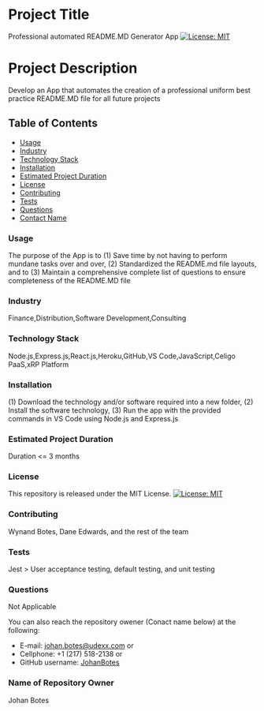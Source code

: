 
# Project Title 
Professional automated README.MD Generator App 
[![License: MIT](https://img.shields.io/badge/License-MIT-blue.svg)](https://opensource.org/licenses/MIT)

# Project Description
Develop an App that automates the creation of a professional uniform best practice README.MD file for all future projects

## Table of Contents
* [Usage](#Usage)
* [Industry](#Industry)
* [Technology Stack](#Technology-Stack)
* [Installation](#Installation)
* [Estimated Project Duration](#Estimated-Project-Duration)
* [License](#License)
* [Contributing](#Contributing)
* [Tests](#Tests)
* [Questions](#Questions)
* [Contact Name](#Contact-Name)

### Usage
The purpose of the App is to (1) Save time by not having to perform mundane tasks over and over, (2) Standardized the README.md file layouts, and to (3) Maintain a comprehensive complete list of questions to ensure completeness of the README.MD file

### Industry
Finance,Distribution,Software Development,Consulting

### Technology Stack
Node.js,Express.js,React.js,Heroku,GitHub,VS Code,JavaScript,Celigo PaaS,xRP Platform

### Installation
(1) Download the technology and/or software required into a new folder, (2) Install the software technology, (3) Run the app with the provided commands in VS Code using Node.js and Express.js

### Estimated Project Duration
Duration <= 3 months

### License
This repository is released under the MIT License. 
[![License: MIT](https://img.shields.io/badge/License-MIT-blue.svg)](https://opensource.org/licenses/MIT)

### Contributing
Wynand Botes, Dane Edwards, and the rest of the team

### Tests
Jest > User acceptance testing, default testing, and unit testing

### Questions
Not Applicable

You can also reach the repository owener (Conact name below) at the following: 
- E-mail: johan.botes@udexx.com or
- Cellphone:  +1 (217) 518-2138 or 
- GitHub username:  [JohanBotes](https://github.com/JohanBotes/)

### Name of Repository Owner
Johan Botes
    
